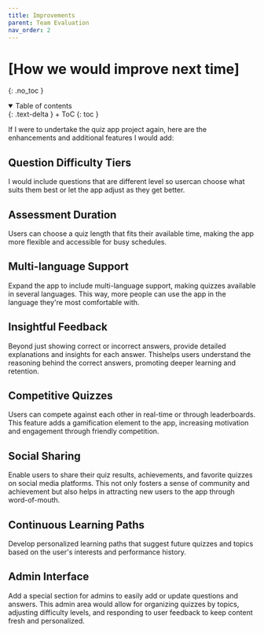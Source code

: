 ```yaml
---
title: Improvements
parent: Team Evaluation
nav_order: 2
---
```



# [How we would improve next time]
{: .no_toc }

<details open markdown="block">
{: .text-delta }
<summary>Table of contents</summary>
+ ToC
{: toc }
</details>

If I were to undertake the quiz app project again, here are the enhancements and additional features I would add:

## Question Difficulty Tiers
 I would include questions that are different level so usercan choose what suits them best or let the app adjust as they get better. 

## Assessment Duration
Users can choose a quiz length that fits their available time, making the app more flexible and accessible for busy schedules.

## Multi-language Support
Expand the app to include multi-language support, making quizzes available in several languages.  This way, more people can use the app in the language they're most comfortable with.

## Insightful Feedback
Beyond just showing correct or incorrect answers, provide detailed explanations and insights for each answer. Thishelps users understand the reasoning behind the correct answers, promoting deeper learning and retention.

## Competitive Quizzes
Users can compete against each other in real-time or through leaderboards. This feature adds a gamification element to the app, increasing motivation and engagement through friendly competition.

## Social Sharing
Enable users to share their quiz results, achievements, and favorite quizzes on social media platforms. This not only fosters a sense of community and achievement but also helps in attracting new users to the app through word-of-mouth.

## Continuous Learning Paths
Develop personalized learning paths that suggest future quizzes and topics based on the user's interests and performance history.

## Admin Interface
Add a special section for admins to easily add or update questions and answers. This admin area would allow for organizing quizzes by topics, adjusting difficulty levels, and responding to user feedback to keep content fresh and personalized. 


